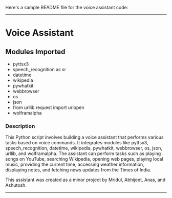 Here's a sample README file for the voice assistant code:

---

# Voice Assistant

## Modules Imported
- pyttsx3
- speech_recognition as sr
- datetime
- wikipedia
- pywhatkit
- webbrowser
- os
- json
- from urllib.request import urlopen
- wolframalpha

### Description
This Python script involves building a voice assistant that performs various tasks based on voice commands. It integrates modules like pyttsx3, speech_recognition, datetime, wikipedia, pywhatkit, webbrowser, os, json, urllib, and wolframalpha. The assistant can perform tasks such as playing songs on YouTube, searching Wikipedia, opening web pages, playing local music, providing the current time, accessing weather information, displaying notes, and fetching news updates from the Times of India.

This assistant was created as a minor project by Mridul, Abhijeet, Anas, and Ashutosh.

---
